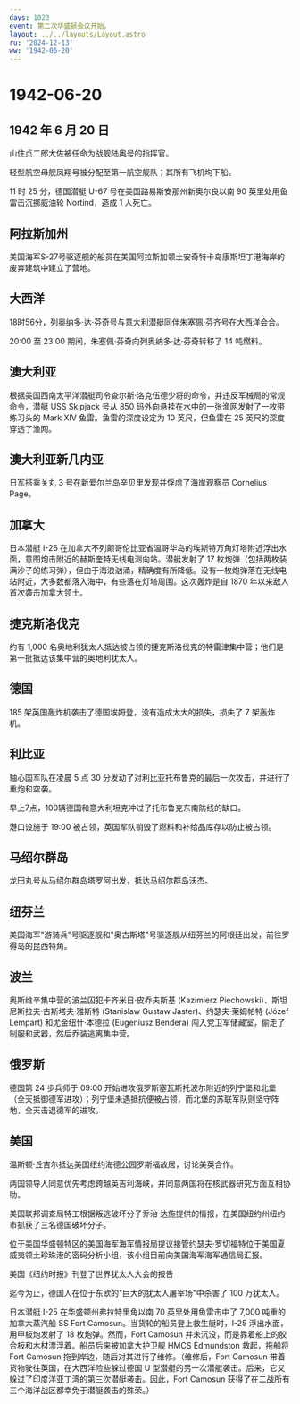 ```yaml
---
days: 1023
event: 第二次华盛顿会议开始。
layout: ../../layouts/Layout.astro
ru: '2024-12-13'
ww: '1942-06-20'
---
```


# 1942-06-20

## 1942 年 6 月 20 日

山住贞二郎大佐被任命为战舰陆奥号的指挥官。

轻型航空母舰凤翔号被分配至第一航空舰队；其所有飞机均下船。

11 时 25 分，德国潜艇 U-67 号在美国路易斯安那州新奥尔良以南 90
英里处用鱼雷击沉挪威油轮 Nortind，造成 1 人死亡。

## 阿拉斯加州

美国海军S-27号驱逐舰的船员在美国阿拉斯加领土安奇特卡岛康斯坦丁港海岸的废弃建筑中建立了营地。

## 大西洋

18时56分，列奥纳多·达·芬奇号与意大利潜艇同伴朱塞佩·芬齐号在大西洋会合。

20:00 至 23:00 期间，朱塞佩·芬奇向列奥纳多·达·芬奇转移了 14 吨燃料。

## 澳大利亚

根据美国西南太平洋潜艇司令查尔斯·洛克伍德少将的命令，并违反军械局的常规命令，潜艇
USS Skipjack 号从 850 码外向悬挂在水中的一张渔网发射了一枚带练习头的
Mark XIV 鱼雷。鱼雷的深度设定为 10 英尺，但鱼雷在 25
英尺的深度穿透了渔网。

## 澳大利亚新几内亚

日军搭乘关丸 3 号在新爱尔兰岛辛贝里发现并俘虏了海岸观察员 Cornelius
Page。

## 加拿大

日本潜艇 I-26
在加拿大不列颠哥伦比亚省温哥华岛的埃斯特万角灯塔附近浮出水面，意图炮击附近的赫斯奎特无线电测向站。潜艇发射了
17
枚炮弹（包括两枚装满沙子的练习弹），但由于海浪汹涌，精确度有所降低。没有一枚炮弹落在无线电站附近，大多数都落入海中，有些落在灯塔周围。这次轰炸是自
1870 年以来敌人首次袭击加拿大领土。

## 捷克斯洛伐克

约有 1,000
名奥地利犹太人抵达被占领的捷克斯洛伐克的特雷津集中营；他们是第一批抵达该集中营的奥地利犹太人。

## 德国

185 架英国轰炸机袭击了德国埃姆登，没有造成太大的损失，损失了 7
架轰炸机。

## 利比亚

轴心国军队在凌晨 5 点 30
分发动了对利比亚托布鲁克的最后一次攻击，并进行了重炮和空袭。

早上7点，100辆德国和意大利坦克冲过了托布鲁克东南防线的缺口。

港口设施于 19:00 被占领，英国军队销毁了燃料和补给品库存以防止被占领。

## 马绍尔群岛

龙田丸号从马绍尔群岛塔罗阿出发，抵达马绍尔群岛沃杰。

## 纽芬兰

美国海军"游骑兵"号驱逐舰和"奥古斯塔"号驱逐舰从纽芬兰的阿根廷出发，前往罗得岛的昆西特角。

## 波兰

奥斯维辛集中营的波兰囚犯卡齐米日·皮乔夫斯基 (Kazimierz
Piechowski)、斯坦尼斯拉夫·古斯塔夫·雅斯特 (Stanislaw Gustaw
Jaster)、约瑟夫·莱姆帕特 (Józef Lempart) 和尤金纽什·本德拉 (Eugeniusz
Bendera) 闯入党卫军储藏室，偷走了制服和武器，然后乔装逃离集中营。

## 俄罗斯

德国第 24 步兵师于 09:00
开始进攻俄罗斯塞瓦斯托波尔附近的列宁堡和北堡（全天抵御德军进攻）；列宁堡未遇抵抗便被占领，而北堡的苏联军队则坚守阵地，全天击退德军的进攻。

## 美国

温斯顿·丘吉尔抵达美国纽约海德公园罗斯福故居，讨论美英合作。

两国领导人同意优先考虑跨越英吉利海峡，并同意两国将在核武器研究方面互相协助。

美国联邦调查局特工根据叛逃破坏分子乔治·达施提供的情报，在美国纽约州纽约市抓获了三名德国破坏分子。

位于美国华盛顿特区的美国海军海军情报局提议接管约瑟夫·罗切福特位于美国夏威夷领土珍珠港的密码分析小组，该小组目前向美国海军海军通信局汇报。

美国《纽约时报》刊登了世界犹太人大会的报告

迄今为止，德国人在位于东欧的"巨大的犹太人屠宰场"中杀害了 100 万犹太人。

日本潜艇 I-25 在华盛顿州弗拉特里角以南 70 英里处用鱼雷击中了 7,000
吨重的加拿大蒸汽船 SS Fort Camosun。当货轮的船员登上救生艇时，I-25
浮出水面，用甲板炮发射了 18 枚炮弹。然而，Fort Camosun
并未沉没，而是靠着船上的胶合板和木材漂浮着。船员后来被加拿大护卫舰 HMCS
Edmundston 救起，拖船将 Fort Camosun
拖到岸边，随后对其进行了维修。（维修后，Fort Camosun
带着货物驶往英国，在大西洋险些躲过德国 U
型潜艇的另一次潜艇袭击。后来，它又躲过了印度洋亚丁湾的第三次潜艇袭击。因此，Fort
Camosun 获得了在二战所有三个海洋战区都幸免于潜艇袭击的殊荣。）